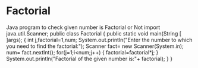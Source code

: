 # Factorial
Java program to check given number is Factorial or Not
import java.util.Scanner;
public class Factorial
{
  public static void main(String [ ]args);
     {
         int j,factorial=1,num;
         System.out.println("Enter the number to which you need to find the factorial:");
         Scanner fact= new Scanner(System.in);
         num= fact.nextInt();
         for(j=1;i<num;j++)
         {
             factorial=factorial*j;
          }
          System.out.println("Factorial of the given number is:"+ factorial);
      }
}
